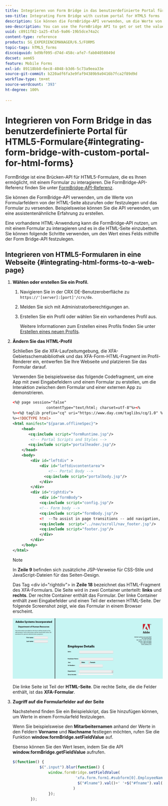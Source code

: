 ```yaml
---
title: Integrieren von Form Bridge in das benutzerdefinierte Portal für HTML5-Formulare
seo-title: Integrating Form Bridge with custom portal for HTML5 forms
description: Sie können die FormBridge-API verwenden, um die Werte von Formularfeldern von der HTML-Seite abzurufen oder festzulegen und das Formular zu versenden.
seo-description: You can use the FormBridge API to get or set the values of form fields from the HTML page and submit the form.
uuid: c8911f82-1a25-47a5-9a06-19b5dce74a2c
content-type: reference
products: SG_EXPERIENCEMANAGER/6.5/FORMS
topic-tags: hTML5_forms
discoiquuid: bd9bf095-d74d-458c-afe7-fab04050849d
docset: aem65
feature: Mobile Forms
exl-id: 89118bb8-6ec8-4048-b3d6-5c73a9eea33e
source-git-commit: b220adf6fa3e9faf94389b9a9416b7fca2f89d9d
workflow-type: tm+mt
source-wordcount: '393'
ht-degree: 100%

---
```


# Integrieren von Form Bridge in das benutzerdefinierte Portal für HTML5-Formulare{#integrating-form-bridge-with-custom-portal-for-html-forms}

FormBridge ist eine Brücken-API für HTML5-Formulare, die es Ihnen ermöglicht, mit einem Formular zu interagieren. Die FormBridge-API-Referenz finden Sie unter [FormBridge-API-Referenz](/help/forms/using/form-bridge-apis.md).

Sie können die FormBridge-API verwenden, um die Werte von Formularfeldern von der HTML-Seite abzurufen oder festzulegen und das Formular zu versenden. Beispielsweise können Sie die API verwenden, um eine assistentenähnliche Erfahrung zu erstellen.

Eine vorhandene HTML-Anwendung kann die FormBridge-API nutzen, um mit einem Formular zu interagieren und es in die HTML-Seite einzubetten. Sie können folgende Schritte verwenden, um den Wert eines Felds mithilfe der Form Bridge-API festzulegen.

## Integrieren von HTML5-Formularen in eine Webseite {#integrating-html-forms-to-a-web-page}

1. **Wählen oder erstellen Sie ein Profil.**

   1. Navigieren Sie in der CRX DE-Benutzeroberfläche zu `https://'[server]:[port]'/crx/de`.
   1. Melden Sie sich mit Administratorberechtigungen an.
   1. Erstellen Sie ein Profil oder wählen Sie ein vorhandenes Profil aus.

      Weitere Informationen zum Erstellen eines Profils finden Sie unter [Erstellen eines neuen Profils](/help/forms/using/custom-profile.md).

1. **Ändern Sie das HTML-Profil**

   Schließen Sie die XFA-Laufzeitumgebung, die XFA-Gebietsschemabibliothek und das XFA-Form-HTML-Fragment im Profil-Renderer ein, entwerfen Sie Ihre Webseite und platzieren Sie das Formular darauf.

   Verwenden Sie beispielsweise das folgende Codefragment, um eine App mit zwei Eingabefeldern und einem Formular zu erstellen, um die Interaktion zwischen dem Formular und einer externen App zu demonstrieren.

   ```xml
   <%@ page session="false"
                  contentType="text/html; charset=utf-8"%><%
   %><%@ taglib prefix="cq" uri="https://www.day.com/taglibs/cq/1.0" %><%
   %><!DOCTYPE html>
   <html manifest="${param.offlineSpec}">
       <head>
          <cq:include script="formRuntime.jsp"/>
           <!-- Portal Scripts and Styles -->
          <cq:include script="portalheader.jsp"/>
       </head>
       <body>
           <div id="leftdiv" >
               <div id="leftdivcontentarea">
                   <!-- Portal Body -->
                 <cq:include script="portalbody.jsp"/>
               </div>
           </div>
           <div id="rightdiv">
               <div id="formBody">
               <cq:include script="config.jsp"/>
               <!-- Form body -->
               <cq:include script="formBody.jsp"/>
               <!  --To assist in page transitions -- add navigation, based on scrolling -->
               <cq:include  script="../nav/scroll/nav_footer.jsp"/>
               <cq:include script="footer.jsp"/>
               </div>
           </div>
       </body>
   </html>
   ```

   >[!NOTE]
   >
   >In **Zeile 9** befinden sich zusätzliche JSP-Verweise für CSS-Stile und JavaScript-Dateien für das Seiten-Design.
   >
   >
   >Das Tag &lt;div id=&quot;rightdiv&quot;> in **Zeile 18** bezeichnet das HTML-Fragment des XFA-Formulars.
   >Die Seite wird in zwei Container unterteilt: **links** und **rechts**. Der rechte Container enthält das Formular. Der linke Container enthält zwei Eingabefelder und einen Teil der externen HTML-Seite.
   >Der folgende Screenshot zeigt, wie das Formular in einem Browser erscheint.

   ![Portal](assets/portal.jpg)

   Die linke Seite ist Teil der **HTML-Seite**. Die rechte Seite, die die Felder enthält, ist das **XFA-Formular**.

1. **Zugriff auf die Formularfelder auf der Seite**

   Nachstehend finden Sie ein Beispielskript, das Sie hinzufügen können, um Werte in einem Formularfeld festzulegen.

   Wenn Sie beispielsweise den **Mitarbeiternamen** anhand der Werte in den Feldern **Vorname** und **Nachname** festlegen möchten, rufen Sie die Funktion **window.formBridge.setFieldValue** auf.

   Ebenso können Sie den Wert lesen, indem Sie die API **window.formBridge.getFieldValue** aufrufen.

   ```javascript
   $(function() {
               $(".input").blur(function() {
                   window.formBridge.setFieldValue(
                               'xfa.form.form1.#subform[0].EmployeeName',
                                $("#lname").val()+' '+$("#fname").val()
                              )
                   });
           });
   ```
